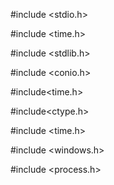 #include <stdio.h>

#include <time.h>

#include <stdlib.h>

#include <conio.h>

#include<time.h>

#include<ctype.h>

#include <time.h>

#include <windows.h>

#include <process.h>

